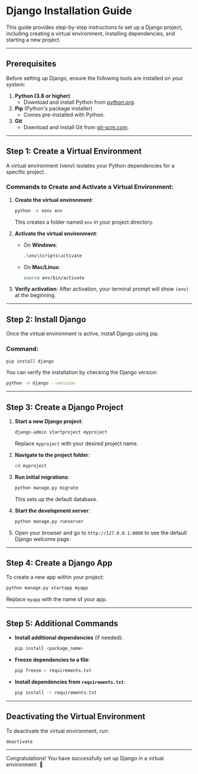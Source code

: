 # Django Installation Guide

This guide provides step-by-step instructions to set up a Django project, including creating a virtual environment, installing dependencies, and starting a new project.

---

## Prerequisites

Before setting up Django, ensure the following tools are installed on your system:

1. **Python (3.8 or higher)**
   - Download and install Python from [python.org](https://www.python.org/).
2. **Pip** (Python's package installer)
   - Comes pre-installed with Python.
3. **Git**
   - Download and install Git from [git-scm.com](https://git-scm.com/).

---

## Step 1: Create a Virtual Environment

A virtual environment (venv) isolates your Python dependencies for a specific project.

### Commands to Create and Activate a Virtual Environment:

1. **Create the virtual environment**:
   ```bash
   python -m venv env
   ```
   This creates a folder named `env` in your project directory.

2. **Activate the virtual environment**:
   - On **Windows**:
     ```bash
     .\env\Scripts\activate
     ```
   - On **Mac/Linux**:
     ```bash
     source env/bin/activate
     ```

3. **Verify activation**:
   After activation, your terminal prompt will show `(env)` at the beginning.

---

## Step 2: Install Django

Once the virtual environment is active, install Django using pip.

### Command:
```bash
pip install django
```

You can verify the installation by checking the Django version:
```bash
python -m django --version
```

---

## Step 3: Create a Django Project

1. **Start a new Django project**:
   ```bash
   django-admin startproject myproject
   ```
   Replace `myproject` with your desired project name.

2. **Navigate to the project folder**:
   ```bash
   cd myproject
   ```

3. **Run initial migrations**:
   ```bash
   python manage.py migrate
   ```
   This sets up the default database.

4. **Start the development server**:
   ```bash
   python manage.py runserver
   ```

5. Open your browser and go to `http://127.0.0.1:8000` to see the default Django welcome page.

---

## Step 4: Create a Django App

To create a new app within your project:
```bash
python manage.py startapp myapp
```
Replace `myapp` with the name of your app.

---

## Step 5: Additional Commands

- **Install additional dependencies** (if needed):
  ```bash
  pip install <package_name>
  ```

- **Freeze dependencies to a file**:
  ```bash
  pip freeze > requirements.txt
  ```

- **Install dependencies from `requirements.txt`**:
  ```bash
  pip install -r requirements.txt
  ```

---

## Deactivating the Virtual Environment

To deactivate the virtual environment, run:
```bash
deactivate
```

---

Congratulations! You have successfully set up Django in a virtual environment. 🎉
